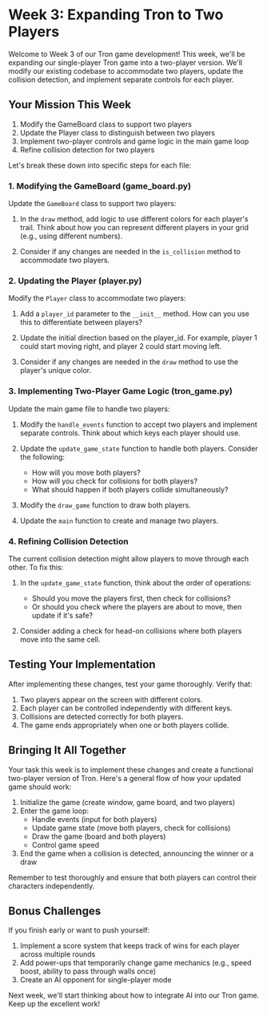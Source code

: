 # Week 3: Expanding Tron to Two Players

Welcome to Week 3 of our Tron game development! This week, we'll be expanding our single-player Tron game into a two-player version. We'll modify our existing codebase to accommodate two players, update the collision detection, and implement separate controls for each player.

## Your Mission This Week

1. Modify the GameBoard class to support two players
2. Update the Player class to distinguish between two players
3. Implement two-player controls and game logic in the main game loop
4. Refine collision detection for two players

Let's break these down into specific steps for each file:

### 1. Modifying the GameBoard (game_board.py)

Update the `GameBoard` class to support two players:

1. In the `draw` method, add logic to use different colors for each player's trail. Think about how you can represent different players in your grid (e.g., using different numbers).

2. Consider if any changes are needed in the `is_collision` method to accommodate two players.

### 2. Updating the Player (player.py)

Modify the `Player` class to accommodate two players:

1. Add a `player_id` parameter to the `__init__` method. How can you use this to differentiate between players?

2. Update the initial direction based on the player_id. For example, player 1 could start moving right, and player 2 could start moving left.

3. Consider if any changes are needed in the `draw` method to use the player's unique color.

### 3. Implementing Two-Player Game Logic (tron_game.py)

Update the main game file to handle two players:

1. Modify the `handle_events` function to accept two players and implement separate controls. Think about which keys each player should use.

2. Update the `update_game_state` function to handle both players. Consider the following:
   - How will you move both players?
   - How will you check for collisions for both players?
   - What should happen if both players collide simultaneously?

3. Modify the `draw_game` function to draw both players.

4. Update the `main` function to create and manage two players.

### 4. Refining Collision Detection

The current collision detection might allow players to move through each other. To fix this:

1. In the `update_game_state` function, think about the order of operations:
   - Should you move the players first, then check for collisions?
   - Or should you check where the players are about to move, then update if it's safe?

2. Consider adding a check for head-on collisions where both players move into the same cell.

## Testing Your Implementation

After implementing these changes, test your game thoroughly. Verify that:

1. Two players appear on the screen with different colors.
2. Each player can be controlled independently with different keys.
3. Collisions are detected correctly for both players.
4. The game ends appropriately when one or both players collide.

## Bringing It All Together

Your task this week is to implement these changes and create a functional two-player version of Tron. Here's a general flow of how your updated game should work:

1. Initialize the game (create window, game board, and two players)
2. Enter the game loop:
   - Handle events (input for both players)
   - Update game state (move both players, check for collisions)
   - Draw the game (board and both players)
   - Control game speed
3. End the game when a collision is detected, announcing the winner or a draw

Remember to test thoroughly and ensure that both players can control their characters independently.

## Bonus Challenges

If you finish early or want to push yourself:

1. Implement a score system that keeps track of wins for each player across multiple rounds
2. Add power-ups that temporarily change game mechanics (e.g., speed boost, ability to pass through walls once)
3. Create an AI opponent for single-player mode

Next week, we'll start thinking about how to integrate AI into our Tron game. Keep up the excellent work!
